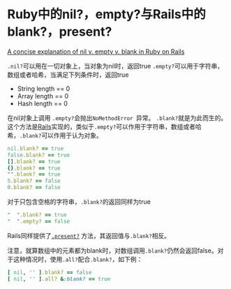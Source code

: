 # Ruby中的nil?，empty?与Rails中的blank?，present?

[A concise explanation of nil v. empty v. blank in Ruby on Rails](https://stackoverflow.com/questions/885414/a-concise-explanation-of-nil-v-empty-v-blank-in-ruby-on-rails)

`.nil?`可以用在一切对象上，当对象为nil时，返回true
`.empty?`可以用于字符串，数组或者哈希，当满足下列条件时，返回true

- String length == 0
- Array length == 0
- Hash length == 0

在nil对象上调用 `.empty?`会抛出`NoMethodError `异常。
`.blank?`就是为此而生的。这个方法是[Rails](https://apidock.com/rails/Object/blank%3f)实现的，类似于`.empty?`可以作用于字符串，数组或者哈希，`.blank?`可以作用于认为对象。
```ruby
nil.blank? == true
false.blank? == true
[].blank? == true
{}.blank? == true
"".blank? == true
5.blank? == false
0.blank? == false
```
对于只包含空格的字符串，`.blank?`的返回同样为true
```ruby
"  ".blank? == true
"  ".empty? == false
```
Rails同样提供了[`.present?`](http://apidock.com/rails/Object/presence) 方法，其返回值与`.blank?`相反。

注意，就算数组中的元素都为blank时，对数组调用`.blank?`仍然会返回false。对于这种情况时，使用`.all?`配合`.blank?`，如下例：
```ruby
[ nil, '' ].blank? == false
[ nil, '' ].all? &:blank? == true 
```
